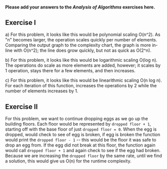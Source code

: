 #### Please add your answers to the **_Analysis of Algorithms_** exercises here.

## Exercise I

a) For this problem, it looks like this would be polynomial scaling O(n^2). As "n" becomes larger, the operation scales quickly per number of elements. Comparing the output graph to the complexity chart, the graph is more in-line with O(n^2); the line does grow quickly, but not as quick as O(2^n).

b) For this problem, it looks like this would be logarithmic scaling O(log n). The operations do scale as more elements are added, however; it scales by 1 operation, stays there for a few elements, and then increases.

c) For this problem, it looks like this would be linearithmic scaling O(n log n). For each iteration of this function, increases the operations by 2 while the number of elements increases by 1.

## Exercise II

For this problem, we want to continue dropping eggs as we go up the building floors. Each floor would be represented by `dropped floor + 1`, starting off with the base floor of just `dropped floor = 0`. When the egg is dropped, would check to see of egg is broken, if egg is broken the function would print the `dropped floor - 1` -- this would be the floor it was safe to drop an egg from. If the egg did not break at this floor, the function again would call `dropped floor + 1` and again check to see if the egg had broken. Because we are increasing the `dropped floor` by the same rate, until we find a solution, this would give us O(n) for the runtime complexity.
